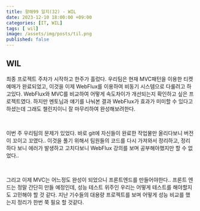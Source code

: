 ```yaml
---
title: 항해99 일지(32) - WIL
date: 2023-12-10 18:00:00 +09:00
categories: [IT, WIL]
tags: [ wil]
image: /assets/img/posts/til.png
published: false
---
```


## WIL
최종 프로젝트 주차가 시작하고 한주가 흘렀다. 우리팀은 현재 MVC패턴을 이용한 티켓 예매가 완료되었고, 이것을 이제 WebFlux를 이용하여 비동기 시스템으로 다룰려고 하고있다.
WebFlux와 MVC를 비교하여 어떻게 속도차이가 개선되는지 확인하고 싶은 프로젝트였다.    하지만 멘토님과 얘기를 나눠본 결과 WebFlux가 효과가 미미할 수 있다고 하셨는데 그래도 챌린지이니 잘 마무리하여 완성해보려한다.

<br/>

이번 주 우리팀의 문제가 있었다. 바로 git에 자신들이 완료한 작업물만 올리다보니 버전이 꼬이고 꼬였다.. 이것을 풀기 위해서 팀원들의 코드를 다시 가져와서 정리하고, 정리하다 보니 에러가 발생하고 고치다보니 WebFlux 강의를 보며 공부해야했지만 할 수 없었다..

<br/>

그리고 이제 MVC는 어느정도 완성이 되었으니 프론트엔드를 만들어야한다.. 프론트 엔드는 정말 간단히 만들 예정인데, 성능 테스트 위주인 우리는 어떻게 테스트를 해야할지도 고민해야 할  것 같다. 지난 기수들의 대용량 프로젝트를 보며 어떻게 성능 비교를 했는지 정리가 한번 쭉 필요 할 것같다.


